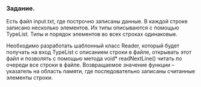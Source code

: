 ### Задание.

Есть файл input.txt, где построчно записаны данные. В каждой строке записано несколько
элементов. Их типы описываются с помощью TypeList. Типы и порядок элементов во всех
строках одинаковые.

Необходимо разработать шаблонный класс Reader, который будет получать на вход
TypeList с описанием строки в файле, открывать этот файл и позволять с помощью метода
void* readNextLine() читать по очереди все строки в файле. Возвращаемое значение
функции – указатель на область памяти, где последовательно записаны считанные
элементы строки.
